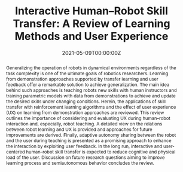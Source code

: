 ---
title: "Interactive Human–Robot Skill Transfer: A Review of Learning Methods and User Experience"
authors:
- Mehmet Ege Cansev
- admin
- Nils Rottmann
- Adna Bliek
- Luke E Miller
- Elmar Rueckert
- Philipp Beckerle
#author_notes:
#- "Equal contribution"
#- "Equal contribution"
date: "2021-05-09T00:00:00Z"
doi: " https://doi.org/10.1002/aisy.202000247"

# Schedule page publish date (NOT publication's date).
publishDate: "2021-05-06T00:00:00Z"

# Publication type.
# Legend: 0 = Uncategorized; 1 = Conference paper; 2 = Journal article;
# 3 = Preprint / Working Paper; 4 = Report; 5 = Book; 6 = Book section;
# 7 = Thesis; 8 = Patent
publication_types: ["2"]

# Publication name and optional abbreviated publication name.
publication: "*Adavanced Intelligent Systems, 3*(7)"
publication_short: "Adavanced Intelligent Systems"

abstract: Generalizing the operation of robots in dynamical environments regardless of the task complexity is one of the ultimate goals of robotics researchers. Learning from demonstration approaches supported by transfer learning and user feedback offer a remarkable solution to achieve generalization. The main idea behind such approaches is teaching robots new skills with human instructors and training parametric models with data from demonstrations to achieve and update the desired skills under changing conditions. Herein, the applications of skill transfer with reinforcement learning algorithms and the effect of user experience (UX) on learning from demonstration approaches are reviewed. This review outlines the importance of considering and evaluating UX during human–robot interaction and, especially, robot teaching. A detailed view on the relations between robot learning and UX is provided and approaches for future improvements are derived. Finally, adaptive autonomy sharing between the robot and the user during teaching is presented as a promising approach to enhance the interaction by exploiting user feedback. In the long run, interactive and user-centered human–robot skill transfer is expected to reduce cognitive and physical load of the user. Discussion on future research questions aiming to improve learning process and semiautonomous behavior concludes the review. 

# Summary. An optional shortened abstract.
summary: Generalizing the operation of robots in dynamical environments regardless of the task complexity is one of the ultimate goals of robotics researchers. Learning from demonstration approaches supported by transfer learning and user feedback offer a remarkable solution to achieve generalization ...

tags:
- Transfer Learning
- Model-Based Reinforcement Learning

featured: true

# links:
# - name: ""
#   url: ""
url_pdf: https://onlinelibrary.wiley.com/doi/pdfdirect/10.1002/aisy.202000247
#url_code: 'https://github.com/ai-lab-science/Deep-Reinforcement-Learning-for-mapless-navigation-in-intralogistics'
#url_dataset: ''
#url_poster: ''
#url_project: ''
#url_slides: ''
#url_source: ''
#url_video: 'https://www.youtube.com/watch?v=HxvhiLem2XU'

# Featured image
# To use, add an image named `featured.jpg/png` to your page's folder. 
image:
  caption: 'Image credit: [**Unsplash**](https://unsplash.com/photos/jdD8gXaTZsc)'
  focal_point: ""
  preview_only: false

# Associated Projects (optional).
#   Associate this publication with one or more of your projects.
#   Simply enter your project's folder or file name without extension.
#   E.g. `internal-project` references `content/project/internal-project/index.md`.
#   Otherwise, set `projects: []`.
projects: []

# Slides (optional).
#   Associate this publication with Markdown slides.
#   Simply enter your slide deck's filename without extension.
#   E.g. `slides: "example"` references `content/slides/example/index.md`.
#   Otherwise, set `slides: ""`.
#slides: example


#{{% callout note %}}
#Click the *Cite* button above to demo the feature to enable visitors to import publication metadata into their reference management software.
#{{% /callout %}}
#
#{{% callout note %}}
#Create your slides in Markdown - click the *Slides* button to check out the example.
#{{% /callout %}}
#
#Supplementary notes can be added here, including [code, math, and images](https://wowchemy.com/docs/writing-markdown-latex/).
---